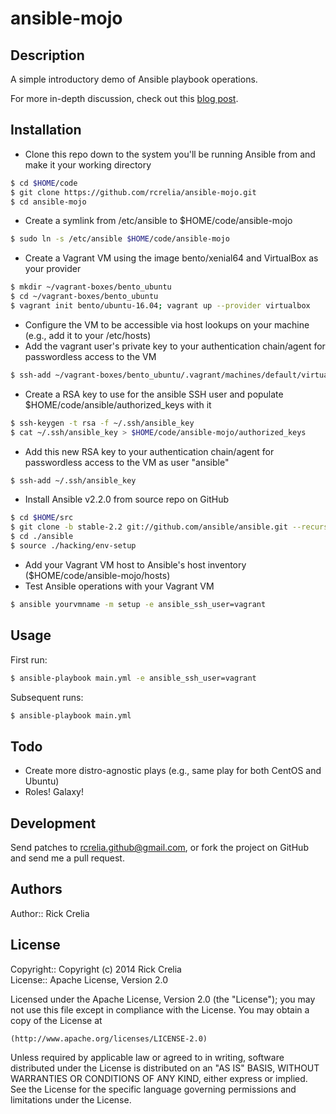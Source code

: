 # ansible-mojo

## Description

A simple introductory demo of Ansible playbook operations.

For more in-depth discussion, check out this [blog post](https://randops.org/2016/10/26/ansible-shenanigans-part-i/).

## Installation

* Clone this repo down to the system you'll be running Ansible from and make it your working directory
```bash
$ cd $HOME/code
$ git clone https://github.com/rcrelia/ansible-mojo.git
$ cd ansible-mojo
```
* Create a symlink from /etc/ansible to $HOME/code/ansible-mojo
```bash
$ sudo ln -s /etc/ansible $HOME/code/ansible-mojo
```
* Create a Vagrant VM using the image bento/xenial64 and VirtualBox as your provider
```bash
$ mkdir ~/vagrant-boxes/bento_ubuntu
$ cd ~/vagrant-boxes/bento_ubuntu
$ vagrant init bento/ubuntu-16.04; vagrant up --provider virtualbox
```
* Configure the VM to be accessible via host lookups on your machine (e.g., add it to your /etc/hosts)
* Add the vagrant user's private key to your authentication chain/agent for passwordless access to the VM
```bash
$ ssh-add ~/vagrant-boxes/bento_ubuntu/.vagrant/machines/default/virtualbox/private_key
```
* Create a RSA key to use for the ansible SSH user and populate $HOME/code/ansible/authorized_keys with it
```bash
$ ssh-keygen -t rsa -f ~/.ssh/ansible_key
$ cat ~/.ssh/ansible_key > $HOME/code/ansible-mojo/authorized_keys
```
* Add this new RSA key to your authentication chain/agent for passwordless access to the VM as user "ansible"
```bash
$ ssh-add ~/.ssh/ansible_key
```
* Install Ansible v2.2.0 from source repo on GitHub
```bash
$ cd $HOME/src
$ git clone -b stable-2.2 git://github.com/ansible/ansible.git --recursive
$ cd ./ansible
$ source ./hacking/env-setup
```
* Add your Vagrant VM host to Ansible's host inventory ($HOME/code/ansible-mojo/hosts)
* Test Ansible operations with your Vagrant VM
```bash
$ ansible yourvmname -m setup -e ansible_ssh_user=vagrant
```

## Usage

First run:

```bash
$ ansible-playbook main.yml -e ansible_ssh_user=vagrant
```

Subsequent runs:

```bash
$ ansible-playbook main.yml
```

## Todo

- Create more distro-agnostic plays (e.g., same play for both CentOS and Ubuntu)
- Roles! Galaxy!

## Development

Send patches to rcrelia.github@gmail.com, or fork the project on GitHub and
send me a pull request.

## Authors

Author:: Rick Crelia

## License

Copyright:: Copyright (c) 2014 Rick Crelia<br>
License:: Apache License, Version 2.0

Licensed under the Apache License, Version 2.0 (the "License");
you may not use this file except in compliance with the License.
You may obtain a copy of the License at

    (http://www.apache.org/licenses/LICENSE-2.0)

Unless required by applicable law or agreed to in writing, software
distributed under the License is distributed on an "AS IS" BASIS,
WITHOUT WARRANTIES OR CONDITIONS OF ANY KIND, either express or implied.
See the License for the specific language governing permissions and
limitations under the License.
